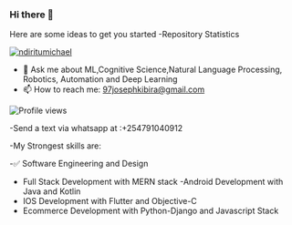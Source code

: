 ### Hi there 👋




Here are some ideas to get you started
-Repository Statistics

<p align="left"> <a href="https://github.com/ryo-ma/github-profile-trophy"><img src="https://github-profile-trophy.vercel.app/?username=97joseph" alt="ndiritumichael" /></a> </p>

- 💬 Ask me about ML,Cognitive Science,Natural Language Processing, Robotics, Automation and Deep Learning
- 📫 How to reach me: 97josephkibira@gmail.com

![Profile views](https://gpvc.arturio.dev/97joseph)

-Send a text via whatsapp at :+254791040912 


-My Strongest skills are:

-✅ Software Engineering and Design
- Full Stack Development with MERN stack
-Android Development with Java and Kotlin
- IOS Development with Flutter and Objective-C
- Ecommerce Development with Python-Django and Javascript Stack





